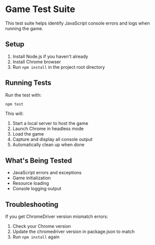 # Game Test Suite

This test suite helps identify JavaScript console errors and logs when running the game.

## Setup

1. Install Node.js if you haven't already
2. Install Chrome browser
3. Run `npm install` in the project root directory

## Running Tests

Run the test with:
```bash
npm test
```

This will:
1. Start a local server to host the game
2. Launch Chrome in headless mode
3. Load the game
4. Capture and display all console output
5. Automatically clean up when done

## What's Being Tested

- JavaScript errors and exceptions
- Game initialization
- Resource loading
- Console logging output

## Troubleshooting

If you get ChromeDriver version mismatch errors:
1. Check your Chrome version
2. Update the chromedriver version in package.json to match
3. Run `npm install` again

